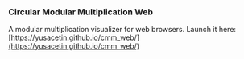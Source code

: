 ### Circular Modular Multiplication Web
A modular multiplication visualizer for web browsers. Launch it here: [https://yusacetin.github.io/cmm_web/](https://yusacetin.github.io/cmm_web/)
